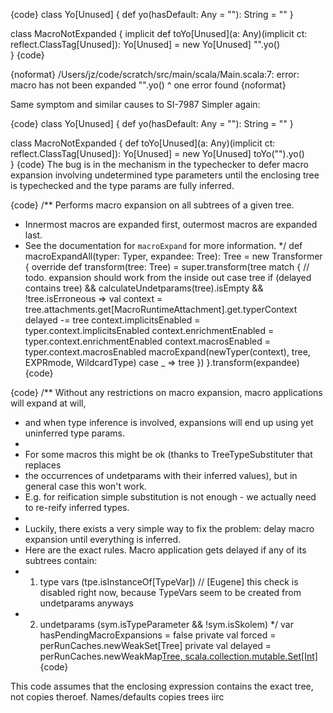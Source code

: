 {code}
class Yo[Unused] {
  def yo(hasDefault: Any = ""): String = ""
}

class MacroNotExpanded {
  implicit def toYo[Unused](a: Any)(implicit ct: reflect.ClassTag[Unused]): Yo[Unused] = new Yo[Unused]
   "".yo()  
}
{code}

{noformat}
/Users/jz/code/scratch/src/main/scala/Main.scala:7: error: macro has not been expanded
   "".yo()
   ^
one error found
{noformat}


Same symptom and similar causes to SI-7987
Simpler again:

{code}
class Yo[Unused] {
  def yo(hasDefault: Any = ""): String = ""
}
 
class MacroNotExpanded {
  def toYo[Unused](a: Any)(implicit ct: reflect.ClassTag[Unused]): Yo[Unused] = new Yo[Unused]
  toYo("").yo()  
}
{code}
The bug is in the mechanism in the typechecker to defer macro expansion involving undetermined type parameters until the enclosing tree is typechecked and the type params are fully inferred.

{code}
  /** Performs macro expansion on all subtrees of a given tree.
   *  Innermost macros are expanded first, outermost macros are expanded last.
   *  See the documentation for `macroExpand` for more information.
   */
  def macroExpandAll(typer: Typer, expandee: Tree): Tree =
    new Transformer {
      override def transform(tree: Tree) = super.transform(tree match {
        // todo. expansion should work from the inside out
        case tree if (delayed contains tree) && calculateUndetparams(tree).isEmpty && !tree.isErroneous =>
          val context = tree.attachments.get[MacroRuntimeAttachment].get.typerContext
          delayed -= tree
          context.implicitsEnabled = typer.context.implicitsEnabled
          context.enrichmentEnabled = typer.context.enrichmentEnabled
          context.macrosEnabled = typer.context.macrosEnabled
          macroExpand(newTyper(context), tree, EXPRmode, WildcardType)
        case _ =>
          tree
      })
    }.transform(expandee)
{code}

{code}
  /** Without any restrictions on macro expansion, macro applications will expand at will,
   *  and when type inference is involved, expansions will end up using yet uninferred type params.
   *
   *  For some macros this might be ok (thanks to TreeTypeSubstituter that replaces
   *  the occurrences of undetparams with their inferred values), but in general case this won't work.
   *  E.g. for reification simple substitution is not enough - we actually need to re-reify inferred types.
   *
   *  Luckily, there exists a very simple way to fix the problem: delay macro expansion until everything is inferred.
   *  Here are the exact rules. Macro application gets delayed if any of its subtrees contain:
   *    1) type vars (tpe.isInstanceOf[TypeVar]) // [Eugene] this check is disabled right now, because TypeVars seem to be created from undetparams anyways
   *    2) undetparams (sym.isTypeParameter && !sym.isSkolem)
   */
  var hasPendingMacroExpansions = false
  private val forced = perRunCaches.newWeakSet[Tree]
  private val delayed = perRunCaches.newWeakMap[Tree, scala.collection.mutable.Set[Int]]()
{code}

This code assumes that the enclosing expression contains the exact tree, not copies theroef. Names/defaults copies trees iirc
